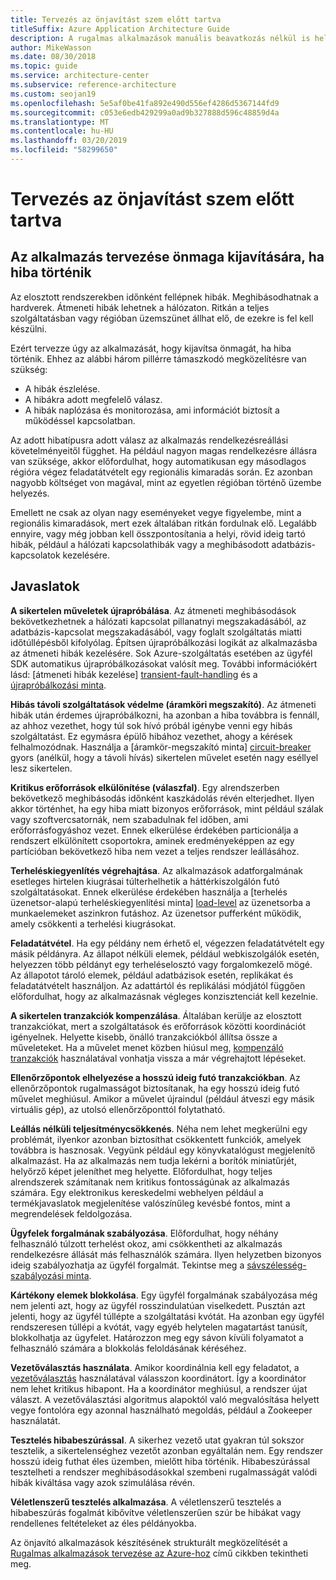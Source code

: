 ```yaml
---
title: Tervezés az önjavítást szem előtt tartva
titleSuffix: Azure Application Architecture Guide
description: A rugalmas alkalmazások manuális beavatkozás nélkül is helyre tudnak állni a hibák után.
author: MikeWasson
ms.date: 08/30/2018
ms.topic: guide
ms.service: architecture-center
ms.subservice: reference-architecture
ms.custom: seojan19
ms.openlocfilehash: 5e5af0be41fa892e490d556ef4286d5367144fd9
ms.sourcegitcommit: c053e6edb429299a0ad9b327888d596c48859d4a
ms.translationtype: MT
ms.contentlocale: hu-HU
ms.lasthandoff: 03/20/2019
ms.locfileid: "58299650"
---
```

# <a name="design-for-self-healing"></a>Tervezés az önjavítást szem előtt tartva

## <a name="design-your-application-to-be-self-healing-when-failures-occur"></a>Az alkalmazás tervezése önmaga kijavítására, ha hiba történik

Az elosztott rendszerekben időnként fellépnek hibák. Meghibásodhatnak a hardverek. Átmeneti hibák lehetnek a hálózaton. Ritkán a teljes szolgáltatásban vagy régióban üzemszünet állhat elő, de ezekre is fel kell készülni.

Ezért tervezze úgy az alkalmazását, hogy kijavítsa önmagát, ha hiba történik. Ehhez az alábbi három pillérre támaszkodó megközelítésre van szükség:

- A hibák észlelése.
- A hibákra adott megfelelő válasz.
- A hibák naplózása és monitorozása, ami információt biztosít a működéssel kapcsolatban.

Az adott hibatípusra adott válasz az alkalmazás rendelkezésreállási követelményeitől függhet. Ha például nagyon magas rendelkezésre állásra van szüksége, akkor előfordulhat, hogy automatikusan egy másodlagos régióra végez feladatátvételt egy regionális kimaradás során. Ez azonban nagyobb költséget von magával, mint az egyetlen régióban történő üzembe helyezés.

Emellett ne csak az olyan nagy eseményeket vegye figyelembe, mint a regionális kimaradások, mert ezek általában ritkán fordulnak elő. Legalább ennyire, vagy még jobban kell összpontosítania a helyi, rövid ideig tartó hibák, például a hálózati kapcsolathibák vagy a meghibásodott adatbázis-kapcsolatok kezelésére.

## <a name="recommendations"></a>Javaslatok

**A sikertelen műveletek újrapróbálása**. Az átmeneti meghibásodások bekövetkezhetnek a hálózati kapcsolat pillanatnyi megszakadásából, az adatbázis-kapcsolat megszakadásából, vagy foglalt szolgáltatás miatti időtúllépésből kifolyólag. Építsen újrapróbálkozási logikát az alkalmazásba az átmeneti hibák kezelésére. Sok Azure-szolgáltatás esetében az ügyfél SDK automatikus újrapróbálkozásokat valósít meg. További információkért lásd: [átmeneti hibák kezelése] [ transient-fault-handling] és a [újrapróbálkozási minta][retry].

**Hibás távoli szolgáltatások védelme (áramköri megszakító)**. Az átmeneti hibák után érdemes újrapróbálkozni, ha azonban a hiba továbbra is fennáll, az ahhoz vezethet, hogy túl sok hívó próbál igénybe venni egy hibás szolgáltatást. Ez egymásra épülő hibához vezethet, ahogy a kérések felhalmozódnak. Használja a [áramkör-megszakító minta] [ circuit-breaker] gyors (anélkül, hogy a távoli hívás) sikertelen művelet esetén nagy eséllyel lesz sikertelen.

**Kritikus erőforrások elkülönítése (válaszfal)**. Egy alrendszerben bekövetkező meghibásodás időnként kaszkádolás révén elterjedhet. Ilyen akkor történhet, ha egy hiba miatt bizonyos erőforrások, mint például szálak vagy szoftvercsatornák, nem szabadulnak fel időben, ami erőforrásfogyáshoz vezet. Ennek elkerülése érdekében particionálja a rendszert elkülönített csoportokra, aminek eredményeképpen az egy partícióban bekövetkező hiba nem vezet a teljes rendszer leállásához.

**Terheléskiegyenlítés végrehajtása**. Az alkalmazások adatforgalmának esetleges hirtelen kiugrásai túlterhelhetik a háttérkiszolgálón futó szolgáltatásokat. Ennek elkerülése érdekében használja a [terhelés üzenetsor-alapú terheléskiegyenlítési minta] [ load-level] az üzenetsorba a munkaelemeket aszinkron futáshoz. Az üzenetsor pufferként működik, amely csökkenti a terhelési kiugrásokat.

**Feladatátvétel**. Ha egy példány nem érhető el, végezzen feladatátvételt egy másik példányra. Az állapot nélküli elemek, például webkiszolgálók esetén, helyezzen több példányt egy terheléselosztó vagy forgalomkezelő mögé. Az állapotot tároló elemek, például adatbázisok esetén, replikákat és feladatátvételt használjon. Az adattártól és replikálási módjától függően előfordulhat, hogy az alkalmazásnak végleges konzisztenciát kell kezelnie.

**A sikertelen tranzakciók kompenzálása**. Általában kerülje az elosztott tranzakciókat, mert a szolgáltatások és erőforrások közötti koordinációt igényelnek. Helyette kisebb, önálló tranzakciókból állítsa össze a műveleteket. Ha a művelet menet közben hiúsul meg, [kompenzáló tranzakciók][compensating-transactions] használatával vonhatja vissza a már végrehajtott lépéseket.

**Ellenőrzőpontok elhelyezése a hosszú ideig futó tranzakciókban**. Az ellenőrzőpontok rugalmasságot biztosítanak, ha egy hosszú ideig futó művelet meghiúsul. Amikor a művelet újraindul (például átveszi egy másik virtuális gép), az utolsó ellenőrzőponttól folytatható.

**Leállás nélküli teljesítménycsökkenés**. Néha nem lehet megkerülni egy problémát, ilyenkor azonban biztosíthat csökkentett funkciók, amelyek továbbra is hasznosak. Vegyünk például egy könyvkatalógust megjelenítő alkalmazást. Ha az alkalmazás nem tudja lekérni a borítók miniatűrjét, helyőrző képet jeleníthet meg helyette. Előfordulhat, hogy teljes alrendszerek számítanak nem kritikus fontosságúnak az alkalmazás számára. Egy elektronikus kereskedelmi webhelyen például a termékjavaslatok megjelenítése valószínűleg kevésbé fontos, mint a megrendelések feldolgozása.

**Ügyfelek forgalmának szabályozása**. Előfordulhat, hogy néhány felhasználó túlzott terhelést okoz, ami csökkentheti az alkalmazás rendelkezésre állását más felhasználók számára. Ilyen helyzetben bizonyos ideig szabályozhatja az ügyfél forgalmát. Tekintse meg a [sávszélesség-szabályozási minta][throttle].

**Kártékony elemek blokkolása**. Egy ügyfél forgalmának szabályozása még nem jelenti azt, hogy az ügyfél rosszindulatúan viselkedett. Pusztán azt jelenti, hogy az ügyfél túllépte a szolgáltatási kvótát. Ha azonban egy ügyfél rendszeresen túllépi a kvótát, vagy egyéb helytelen magatartást tanúsít, blokkolhatja az ügyfelet. Határozzon meg egy sávon kívüli folyamatot a felhasználó számára a blokkolás feloldásának kéréséhez.

**Vezetőválasztás használata**. Amikor koordinálnia kell egy feladatot, a [vezetőválasztás][leader-election] használatával válasszon koordinátort. Így a koordinátor nem lehet kritikus hibapont. Ha a koordinátor meghiúsul, a rendszer újat választ. A vezetőválasztási algoritmus alapoktól való megvalósítása helyett vegye fontolóra egy azonnal használható megoldás, például a Zookeeper használatát.

**Tesztelés hibabeszúrással**. A sikerhez vezető utat gyakran túl sokszor tesztelik, a sikertelenséghez vezetőt azonban egyáltalán nem. Egy rendszer hosszú ideig futhat éles üzemben, mielőtt hiba történik. Hibabeszúrással tesztelheti a rendszer meghibásodásokkal szembeni rugalmasságát valódi hibák kiváltása vagy azok szimulálása révén.

**Véletlenszerű tesztelés alkalmazása**. A véletlenszerű tesztelés a hibabeszúrás fogalmát kibővítve véletlenszerűen szúr be hibákat vagy rendellenes feltételeket az éles példányokba.

Az önjavító alkalmazások készítésének strukturált megközelítését a [Rugalmas alkalmazások tervezése az Azure-hoz][resiliency-overview] című cikkben tekintheti meg.

<!-- links -->

[circuit-breaker]: ../../patterns/circuit-breaker.md
[compensating-transactions]: ../../patterns/compensating-transaction.md
[leader-election]: ../../patterns/leader-election.md
[load-level]: ../../patterns/queue-based-load-leveling.md
[resiliency-overview]: ../../resiliency/index.md
[retry]: ../../patterns/retry.md
[throttle]: ../../patterns/throttling.md
[transient-fault-handling]: ../../best-practices/transient-faults.md
